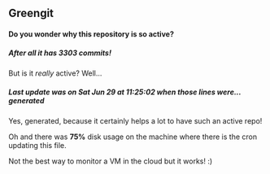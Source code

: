 ## Greengit

#### Do you wonder why this repository is so active?

##### After all it has 3303 commits!

But is it *really* active? Well...

##### Last update was on Sat Jun 29 at 11:25:02 when those lines were... generated

Yes, generated, because it certainly helps a lot to have such an active repo!

Oh and there was **75%** disk usage on the machine
where there is the cron updating this file.

Not the best way to monitor a VM in the cloud but it works! :)

